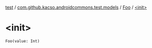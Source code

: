 [test](../../index.md) / [com.github.kacso.androidcommons.test.models](../index.md) / [Foo](index.md) / [&lt;init&gt;](.)

# &lt;init&gt;

`Foo(value: Int)`